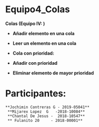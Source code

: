 # Equipo4_Colas

**Colas (Equipo IV: )**

- **Añadir elemento en una cola**
- **Leer un elemento en una cola**
 
 - **Cola con prioridad:**
 - __Añadir con prioridad__
 - **Eliminar elemento de mayor prioridad**
 
 # Participantes:
    **Jochimin Contreras G - 2019-05041**
     **Mijarex Lopez  G   -2018-10084**
     **Chantal De Jesus -  2018-10547**
     ** Fulanito 20     - 2018-00001**

